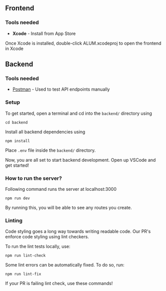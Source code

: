 ## Frontend
### Tools needed
- **Xcode** - Install from App Store

Once Xcode is installed, double-click ALUM.xcodeproj to open the frontend in Xcode

## Backend
### Tools needed
- [Postman](https://www.postman.com/) - Used to test API endpoints manually

### Setup
To get started, open a terminal and cd into the `backend/` directory using 
```
cd backend
```

Install all backend dependencies using 
```
npm install
```

Place `.env` file inside the `backend/` directory. 

Now, you are all set to start backend development. Open up VSCode and get started!

### How to run the server?
Following command runs the server at localhost:3000
```
npm run dev
```
By running this, you will be able to see any routes you create.

### Linting
Code styling goes a long way towards writing readable code. Our PR's enforce code styling using lint checkers.

To run the lint tests locally, use:
```
npm run lint-check
```

Some lint errors can be automatically fixed. To do so, run:
```
npm run lint-fix
```
If your PR is failing lint check, use these commands!
